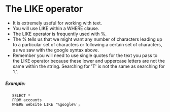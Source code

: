 # The LIKE operator 
- It is extremely useful for working with text.
- You will use LIKE within a WHERE clause. 
- The LIKE operator is frequently used with %.
-  The % tells us that we might want any number of characters leading up to a particular set of characters or following a certain set of characters, as we saw with the google syntax above. 
-  Remember you will need to use single quotes for the text you pass to the LIKE operator because these lower and uppercase letters are not the same within the string. Searching for 'T' is not the same as searching for 't'.

##### Example:
       SELECT *
       FROM accounts
       WHERE website LIKE '%google%';
